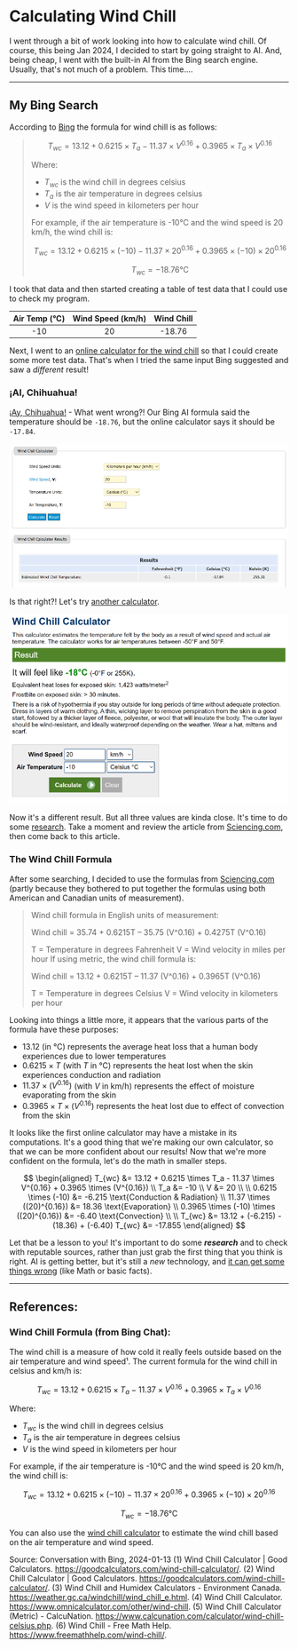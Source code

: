# Calculating Wind Chill

I went through a bit of work looking into how to calculate wind chill. Of course, this being Jan 2024, I decided to start by going straight to AI. And, being cheap, I went with the built-in AI from the Bing search engine. Usually, that's not much of a problem. This time....

----

## My Bing Search

According to [Bing](#wind-chill-formula-from-bing-chat) the formula for wind chill is as follows:

> $$T_{wc} = 13.12 + 0.6215 \times T_a - 11.37 \times V^{0.16} + 0.3965 \times T_a \times V^{0.16}$$
>
> Where:
>
> - $T_{wc}$ is the wind chill in degrees celsius
> - $T_a$ is the air temperature in degrees celsius
> - $V$ is the wind speed in kilometers per hour
>
> For example, if the air temperature is -10°C and the wind speed is 20 km/h, the wind chill is:
>
> $$T_{wc} = 13.12 + 0.6215 \times (-10) - 11.37 \times 20^{0.16} + 0.3965 \times (-10) \times 20^{0.16}$$
>
> $$T_{wc} = -18.76 \text{°C}$$

I took that data and then started creating a table of test data that I could use to check my program.

| Air Temp (°C) | Wind Speed (km/h) | Wind Chill |
| :--: | :--: | :--: |
| -10 | 20 | -18.76 |

Next, I went to an [online calculator for the wind chill](https://goodcalculators.com/wind-chill-calculator/) so that I could create some more test data. That's when I tried the same input Bing suggested and saw a *different* result!


### ¡AI, Chihuahua!

[¡Ay, Chihuahua!](https://www.tellmeinspanish.com/vocab/ay-chihuahua/) - What went wrong?! Our Bing AI formula said the temperature should be `-18.76`, but the online calculator says it should be `-17.84`.

![Wind Chill](./Images/WindChill.png)

Is that right?! Let's try [another calculator](https://www.calculator.net/wind-chill-calculator.html?windspeed=20&windspeedunit=kmh&airtemperature=-10&airtemperatureunit=celsius&x=Calculate).

![Wind Chill V2](./Images/WindChill2.png)

Now it's a different result. But all three values are kinda close. It's time to do some [research](https://sciencing.com/calculate-wind-chill-factor-5981683.html). Take a moment and review the article from [Sciencing.com](https://sciencing.com/calculate-wind-chill-factor-5981683.html), then come back to this article.


### The Wind Chill Formula

After some searching, I decided to use the formulas from [Sciencing.com](https://sciencing.com/calculate-wind-chill-factor-5981683.html) (partly because they bothered to put together the formulas using both American and Canadian units of measurement).

> Wind chill formula in English units of measurement:
>
> Wind chill = 35.74 + 0.6215T – 35.75 (V^0.16) + 0.4275T (V^0.16)
>
> T = Temperature in degrees Fahrenheit
> V = Wind velocity in miles per hour
> If using metric, the wind chill formula is:
>
> Wind chill = 13.12 + 0.6215T – 11.37 (V^0.16) + 0.3965T (V^0.16)
>
> T = Temperature in degrees Celsius
> V = Wind velocity in kilometers per hour

Looking into things a little more, it appears that the various parts of the formula have these purposes:

- $13.12$ (in °C) represents the average heat loss that a human body experiences due to lower temperatures
- $0.6215 \times T$ (with $T$ in °C) represents the heat lost when the skin experiences conduction and radiation
- $11.37 \times (V^{0.16})$ (with $V$ in km/h) represents the effect of moisture evaporating from the skin
- $0.3965 \times T \times (V^{0.16})$ represents the heat lost due to effect of convection from the skin

It looks like the first online calculator may have a mistake in its computations. It's a good thing that we're making our own calculator, so that we can be more confident about our results! Now that we're more confident on the formula, let's do the math in smaller steps.

$$
\begin{aligned}
T_{wc} &= 13.12 + 0.6215 \times T_a - 11.37 \times V^{0.16} + 0.3965 \times (V^{0.16}) \\
T_a &= -10 \\
V &= 20 \\
\\
0.6215 \times (-10) &= -6.215 \text{Conduction & Radiation} \\
11.37 \times ((20)^{0.16}) &= 18.36 \text{Evaporation} \\
0.3965 \times (-10) \times ((20)^{0.16}) &= -6.40 \text{Convection} \\
\\
T_{wc} &= 13.12 + (-6.215) - (18.36) + (-6.40)
T_{wc} &= -17.855
\end{aligned}
$$


Let that be a lesson to you! It's important to do some ***research*** and to check with reputable sources, rather than just grab the first thing that you think is right. AI is getting better, but it's still a *new* technology, and [it can get some things wrong](../../docs/mynotes/AI/ReadMe.md) (like Math or basic facts).


























----

## References:

### Wind Chill Formula (from Bing Chat):

The wind chill is a measure of how cold it really feels outside based on the air temperature and wind speed¹. The current formula for the wind chill in celsius and km/h is:

$$T_{wc} = 13.12 + 0.6215 \times T_a - 11.37 \times V^{0.16} + 0.3965 \times T_a \times V^{0.16}$$

Where:

- $T_{wc}$ is the wind chill in degrees celsius
- $T_a$ is the air temperature in degrees celsius
- $V$ is the wind speed in kilometers per hour

For example, if the air temperature is -10°C and the wind speed is 20 km/h, the wind chill is:

$$T_{wc} = 13.12 + 0.6215 \times (-10) - 11.37 \times 20^{0.16} + 0.3965 \times (-10) \times 20^{0.16}$$

$$T_{wc} = -18.76 \text{°C}$$

You can also use the [wind chill calculator](^1^) to estimate the wind chill based on the air temperature and wind speed.

Source: Conversation with Bing, 2024-01-13
(1) Wind Chill Calculator | Good Calculators. https://goodcalculators.com/wind-chill-calculator/.
(2) Wind Chill Calculator | Good Calculators. https://goodcalculators.com/wind-chill-calculator/.
(3) Wind Chill and Humidex Calculators - Environment Canada. https://weather.gc.ca/windchill/wind_chill_e.html.
(4) Wind Chill Calculator. https://www.omnicalculator.com/other/wind-chill.
(5) Wind Chill Calculator (Metric) - CalcuNation. https://www.calcunation.com/calculator/wind-chill-celsius.php.
(6) Wind Chill - Free Math Help. https://www.freemathhelp.com/wind-chill/.

